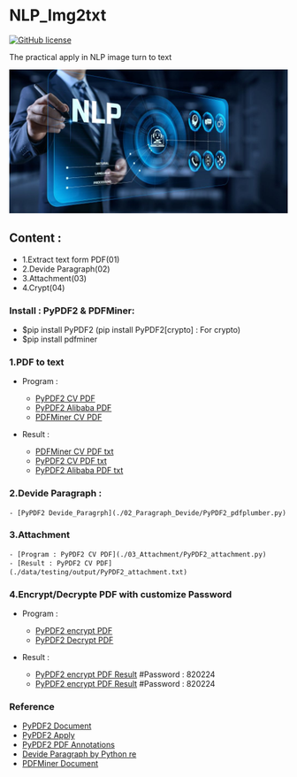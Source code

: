 # NLP_Img2txt
[![GitHub license](https://img.shields.io/badge/license-MIT-blue.svg)](https://raw.githubusercontent.com/drkostas/DSE512-playground/master/LICENSE)

The practical apply in NLP image turn to text

![NLP](./data/NLP.jpg)
## Content : 
- 1.Extract text form PDF(01)
- 2.Devide Paragraph(02)
- 3.Attachment(03)
- 4.Crypt(04)

### Install : PyPDF2 & PDFMiner: 
- $pip install PyPDF2 (pip install PyPDF2[crypto] : For crypto)
- $pip install pdfminer

### 1.PDF to text 
- Program : 
    - [PyPDF2 CV PDF](./01_PDFtext2txt_csv/PYPDF2.py)
    - [PyPDF2 Alibaba PDF](./01_PDFtext2txt_csv/PYPDF2.py)
    - [PDFMiner CV PDF ](./01_PDFtext2txt_csv/PDFMiner.py)

- Result : 
    - [PDFMiner CV PDF txt](./data/testing/output/PDFMiner_20221129CV.txt)
    - [PyPDF2 CV PDF txt](./data/testing/output/PyPDF2_20221129CV.txt)
    - [PyPDF2 Alibaba PDF txt](./data/Wizpresso/output/PyPDF2_file.txt)

### 2.Devide Paragraph : 
    - [PyPDF2 Devide_Paragrph](./02_Paragraph_Devide/PyPDF2_pdfplumber.py)

### 3.Attachment 
    - [Program : PyPDF2 CV PDF](./03_Attachment/PyPDF2_attachment.py)
    - [Result : PyPDF2 CV PDF](./data/testing/output/PyPDF2_attachment.txt)

### 4.Encrypt/Decrypte PDF with customize Password
- Program : 
    - [PyPDF2 encrypt PDF](./04_Crypt/PyPDF2_encryptPDF.py)
    - [PyPDF2 Decrypt PDF](./04_Crypt/PyPDF2_DecryptPDF.py)

- Result : 
    - [PyPDF2 encrypt PDF Result](./data/testing/output/03_Encrypt_David_CV.pdf) #Password : 820224
    - [PyPDF2 encrypt PDF Result](./data/testing/output/03_Decrypt_David_CV.pdf) #Password : 820224

### Reference
- [PyPDF2 Document](https://pypdf2.readthedocs.io/en/latest/) <br>
- [PyPDF2 Apply](https://nanonets.com/blog/pypdf2-library-working-with-pdf-files-in-python) <br>
- [PyPDF2 PDF Annotations](https://pypdf2.readthedocs.io/en/latest/user/reading-pdf-annotations.html) <br>
- [Devide Paragraph by Python re](https://docs.python.org/zh-tw/3.8/library/re.html)
- [PDFMiner Document](https://pdfminer-docs.readthedocs.io/programming.html#performing-layout-analysis) <br>

